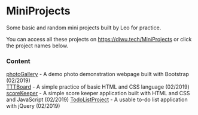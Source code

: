 # MiniProjects
Some basic and random mini projects built by Leo for practice.

You can access all these projects on https://diwu.tech/MiniProjects or click the project names below.

### Content
[photoGallery](https://diwu.tech/MiniProjects/photoGallery) - A demo photo demonstration webpage built with Bootstrap (02/2019)   
[TTTBoard](https://diwu.tech/MiniProjects/TTTBoard) - A simple practice of basic HTML and CSS language (02/2019)
[scoreKeeper](https://diwu.tech/MiniProjects/scoreKeeper) - A simple score keeper application built with HTML and CSS and JavaScript (02/2019)
[TodoListProject](https://diwu.tech/MiniProjects/TodoListProject) - A usable to-do list application with jQuery (02/2019)
